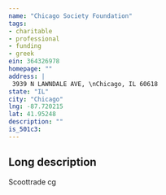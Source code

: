 ```yaml
---
name: "Chicago Society Foundation"
tags:
- charitable
- professional
- funding
- greek
ein: 364326978
homepage: ""
address: |
 3939 N LAWNDALE AVE, \nChicago, IL 60618
state: "IL"
city: "Chicago"
lng: -87.720215
lat: 41.95248
description: ""
is_501c3: 
---
```


## Long description

Scoottrade cg
